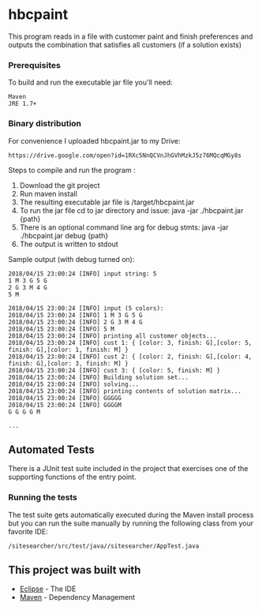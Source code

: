 # hbcpaint
This program reads in a file with customer paint and finish 
preferences and outputs the combination that satisfies 
all customers (if a solution exists)

### Prerequisites

To build and run the executable jar file you'll need:

```
Maven
JRE 1.7+
```

### Binary distribution

For convenience I uploaded hbcpaint.jar to my Drive:

```
https://drive.google.com/open?id=1RXc5NnQCVnJhGVhMzkJ5z76MQcqMGy8s
```

Steps to compile and run the program :
1. Download the git project
2. Run maven install
3. The resulting executable jar file is /target/hbcpaint.jar
4. To run the jar file cd to jar directory and issue:  java -jar ./hbcpaint.jar {path}
5. There is an optional command line arg for debug stmts:  java -jar ./hbcpaint.jar debug {path}
6. The output is written to stdout

Sample output (with debug turned on):
```
2018/04/15 23:00:24 [INFO] input string: 5
1 M 3 G 5 G
2 G 3 M 4 G
5 M

2018/04/15 23:00:24 [INFO] input (5 colors): 
2018/04/15 23:00:24 [INFO] 1 M 3 G 5 G
2018/04/15 23:00:24 [INFO] 2 G 3 M 4 G
2018/04/15 23:00:24 [INFO] 5 M
2018/04/15 23:00:24 [INFO] printing all customer objects...
2018/04/15 23:00:24 [INFO] cust 1: { [color: 3, finish: G],[color: 5, finish: G],[color: 1, finish: M] }
2018/04/15 23:00:24 [INFO] cust 2: { [color: 2, finish: G],[color: 4, finish: G],[color: 3, finish: M] }
2018/04/15 23:00:24 [INFO] cust 3: { [color: 5, finish: M] }
2018/04/15 23:00:24 [INFO] Building solution set...
2018/04/15 23:00:24 [INFO] solving...
2018/04/15 23:00:24 [INFO] printing contents of solution matrix...
2018/04/15 23:00:24 [INFO] GGGGG
2018/04/15 23:00:24 [INFO] GGGGM
G G G G M

...
```

## Automated Tests

There is a JUnit test suite included in the project that exercises one of the
supporting functions of the entry point.  

### Running the tests

The test suite gets automatically executed during the Maven install process 
but you can run the suite manually by running the following class from your 
favorite IDE:

```
/sitesearcher/src/test/java//sitesearcher/AppTest.java
```

## This project was built with

* [Eclipse](https://www.eclipse.org/) - The IDE
* [Maven](https://maven.apache.org/) - Dependency Management

